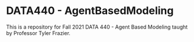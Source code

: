 # DATA440 - AgentBasedModeling
This is a repository for Fall 2021 DATA 440 - Agent Based Modeling taught by Professor Tyler Frazier. 
